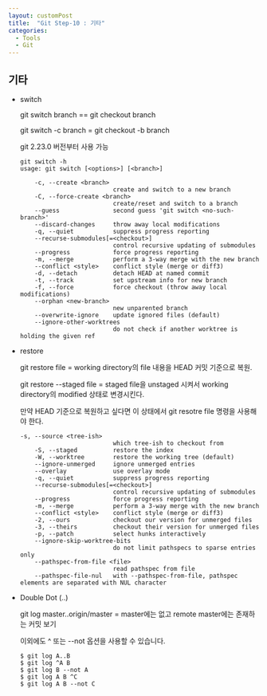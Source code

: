 ```yaml
---
layout: customPost
title:  "Git Step-10 : 기타"
categories: 
  - Tools
  - Git
---
```



## 기타

- switch 

  git switch branch  == git checkout branch 

  git switch -c branch = git checkout -b branch

  git 2.23.0 버전부터 사용 가능

  ```
  git switch -h
  usage: git switch [<options>] [<branch>]
  
      -c, --create <branch>
                            create and switch to a new branch
      -C, --force-create <branch>
                            create/reset and switch to a branch
      --guess               second guess 'git switch <no-such-branch>'
      --discard-changes     throw away local modifications
      -q, --quiet           suppress progress reporting
      --recurse-submodules[=<checkout>]
                            control recursive updating of submodules
      --progress            force progress reporting
      -m, --merge           perform a 3-way merge with the new branch
      --conflict <style>    conflict style (merge or diff3)
      -d, --detach          detach HEAD at named commit
      -t, --track           set upstream info for new branch
      -f, --force           force checkout (throw away local modifications)
      --orphan <new-branch>
                            new unparented branch
      --overwrite-ignore    update ignored files (default)
      --ignore-other-worktrees
                            do not check if another worktree is holding the given ref
  ```

  

- restore

  git restore file = working directory의 file 내용을 HEAD 커밋 기준으로 복원.

  git restore --staged file = staged file을 unstaged 시켜서 working directory의 modified 상태로 변경시킨다.

  만약 HEAD 기준으로 복원하고 싶다면 이 상태에서 git resotre file 명령을 사용해야 한다. 

  ```
  -s, --source <tree-ish>
                            which tree-ish to checkout from
      -S, --staged          restore the index
      -W, --worktree        restore the working tree (default)
      --ignore-unmerged     ignore unmerged entries
      --overlay             use overlay mode
      -q, --quiet           suppress progress reporting
      --recurse-submodules[=<checkout>]
                            control recursive updating of submodules
      --progress            force progress reporting
      -m, --merge           perform a 3-way merge with the new branch
      --conflict <style>    conflict style (merge or diff3)
      -2, --ours            checkout our version for unmerged files
      -3, --theirs          checkout their version for unmerged files
      -p, --patch           select hunks interactively
      --ignore-skip-worktree-bits
                            do not limit pathspecs to sparse entries only
      --pathspec-from-file <file>
                            read pathspec from file
      --pathspec-file-nul   with --pathspec-from-file, pathspec elements are separated with NUL character
  ```

  

- Double Dot (..)

  git log master..origin/master =  master에는 없고 remote master에는 존재하는 커밋 보기

  이외에도 ^ 또는 --not 옵션을 사용할 수 있습니다.

  ```null
  $ git log A..B  
  $ git log ^A B
  $ git log B --not A 
  $ git log A B ^C
  $ git log A B --not C 
  ```